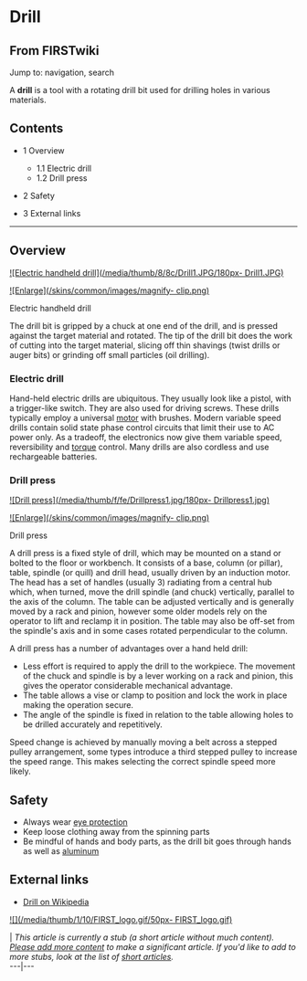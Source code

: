 # Drill

## From FIRSTwiki

Jump to: navigation, search

A **drill** is a tool with a rotating drill bit used for drilling holes in various materials.

## Contents

- 1 Overview

  - 1.1 Electric drill
  - 1.2 Drill press

- 2 Safety
- 3 External links

--------------------------------------------------------------------------------

## Overview

[![Electric handheld drill](/media/thumb/8/8c/Drill1.JPG/180px-
Drill1.JPG)](Image:Drill1.JPG "Electric handheld drill")

[![Enlarge](/skins/common/images/magnify-
clip.png)](Image:Drill1.JPG "Enlarge")

Electric handheld drill

The drill bit is gripped by a chuck at one end of the drill, and is pressed against the target material and rotated. The tip of the drill bit does the work of cutting into the target material, slicing off thin shavings (twist drills or auger bits) or grinding off small particles (oil drilling).

### Electric drill

Hand-held electric drills are ubiquitous. They usually look like a pistol, with a trigger-like switch. They are also used for driving screws. These drills typically employ a universal [motor](motor) with brushes. Modern variable speed drills contain solid state phase control circuits that limit their use to AC power only. As a tradeoff, the electronics now give them variable speed, reversibility and [torque](torque) control. Many drills are also cordless and use rechargeable batteries.

### Drill press

[![Drill press](/media/thumb/f/fe/Drillpress1.jpg/180px-
Drillpress1.jpg)](Image:Drillpress1.jpg "Drill press")

[![Enlarge](/skins/common/images/magnify-
clip.png)](Image:Drillpress1.jpg "Enlarge")

Drill press

A drill press is a fixed style of drill, which may be mounted on a stand or bolted to the floor or workbench. It consists of a base, column (or pillar), table, spindle (or quill) and drill head, usually driven by an induction motor. The head has a set of handles (usually 3) radiating from a central hub which, when turned, move the drill spindle (and chuck) vertically, parallel to the axis of the column. The table can be adjusted vertically and is generally moved by a rack and pinion, however some older models rely on the operator to lift and reclamp it in position. The table may also be off-set from the spindle's axis and in some cases rotated perpendicular to the column.

A drill press has a number of advantages over a hand held drill:

- Less effort is required to apply the drill to the workpiece. The movement of the chuck and spindle is by a lever working on a rack and pinion, this gives the operator considerable mechanical advantage.
- The table allows a vise or clamp to position and lock the work in place making the operation secure.
- The angle of the spindle is fixed in relation to the table allowing holes to be drilled accurately and repetitively.

Speed change is achieved by manually moving a belt across a stepped pulley arrangement, some types introduce a third stepped pulley to increase the speed range. This makes selecting the correct spindle speed more likely.

## Safety

- Always wear [eye protection](Eye_protection "Eye protection")
- Keep loose clothing away from the spinning parts
- Be mindful of hands and body parts, as the drill bit goes through hands as well as [aluminum](Aluminum "Aluminum")

## External links

- [Drill on Wikipedia](http://en.wikipedia.org/wiki/Drill "http://en.wikipedia.org/wiki/Drill")

[![](/media/thumb/1/10/FIRST_logo.gif/50px-
FIRST_logo.gif)](Image:FIRST_logo.gif)

| _This article is currently a stub (a short article without much content). [Please add more content](http://www.firstwiki.net/index.php?title=Drill&action=edit "http://www.firstwiki.net/index.php?title=Drill&action=edit") to make a significant article. If you'd like to add to more stubs, look at the list of [short articles](Special:Shortpages "Special:Shortpages")._<br>
---|---
